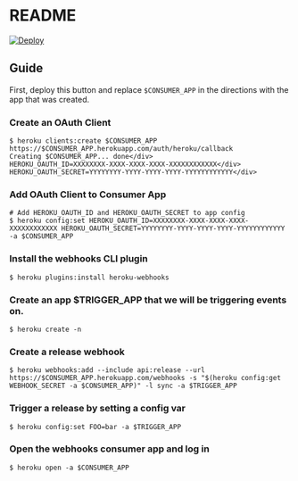 # README

[![Deploy](https://www.herokucdn.com/deploy/button.svg)](https://heroku.com/deploy?template=https://github.com/heroku/webhooks-consumer-demo)

## Guide

First, deploy this button and replace `$CONSUMER_APP` in the directions with the app that was created.

### Create an OAuth Client

```
$ heroku clients:create $CONSUMER_APP https://$CONSUMER_APP.herokuapp.com/auth/heroku/callback
Creating $CONSUMER_APP... done</div>
HEROKU_OAUTH_ID=XXXXXXXX-XXXX-XXXX-XXXX-XXXXXXXXXXXX</div>
HEROKU_OAUTH_SECRET=YYYYYYYY-YYYY-YYYY-YYYY-YYYYYYYYYYYY</div>
```

### Add OAuth Client to Consumer App

```
# Add HEROKU_OAUTH_ID and HEROKU_OAUTH_SECRET to app config
$ heroku config:set HEROKU_OAUTH_ID=XXXXXXXX-XXXX-XXXX-XXXX-XXXXXXXXXXXX HEROKU_OAUTH_SECRET=YYYYYYYY-YYYY-YYYY-YYYY-YYYYYYYYYYYY -a $CONSUMER_APP
```

### Install the webhooks CLI plugin

```
$ heroku plugins:install heroku-webhooks
```

### Create an app $TRIGGER_APP that we will be triggering events on.

```
$ heroku create -n
```

### Create a release webhook

```
$ heroku webhooks:add --include api:release --url https://$CONSUMER_APP.herokuapp.com/webhooks -s "$(heroku config:get WEBHOOK_SECRET -a $CONSUMER_APP)" -l sync -a $TRIGGER_APP
```

### Trigger a release by setting a config var

```
$ heroku config:set FOO=bar -a $TRIGGER_APP
```

### Open the webhooks consumer app and log in

```
$ heroku open -a $CONSUMER_APP
```
